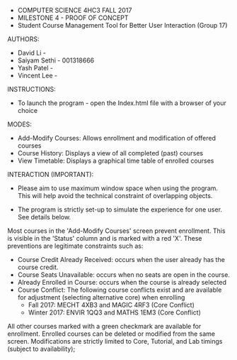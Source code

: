 - COMPUTER SCIENCE 4HC3 FALL 2017
- MILESTONE 4 - PROOF OF CONCEPT
- Student Course Management Tool for Better User Interaction (Group 17)

AUTHORS:
- David Li - 
- Saiyam Sethi - 001318666
- Yash Patel - 
- Vincent Lee - 

INSTRUCTIONS:
- To launch the program - open the Index.html file with a browser of your choice

MODES:
- Add-Modify Courses: Allows enrollment and modification of offered courses
- Course History: Displays a view of all completed (past) courses
- View Timetable: Displays a graphical time table of enrolled courses

INTERACTION (IMPORTANT):
- Please aim to use maximum window space when using the program. This will help avoid the technical constraint of overlapping objects.

- The program is strictly set-up to simulate the experience for one user. See details below.

Most courses in the 'Add-Modify Courses' screen prevent enrollment. This is visible in the 'Status' column and is marked with a red 'X'.
These preventions are legitimate constraints such as:
- Course Credit Already Received: occurs when the user already has the course credit.
- Course Seats Unavailable: occurs when no seats are open in the course.
- Already Enrolled in Course: occurs when the course is already selected
- Course Conflict: The following course conflicts exist and are available for adjustment (selecting alternative core) when enrolling
  - Fall 2017: MECHT 4XB3 and MAGIC 4RF3 (Core Conflict)
  - Winter 2017: ENVIR 1QQ3 and MATHS 1EM3 (Core Conflict)

All other courses marked with a green checkmark are available for enrollment. Enrolled courses can be deleted or modified from the same screen.
Modifications are strictly limited to Core, Tutorial, and Lab timings (subject to availability);
